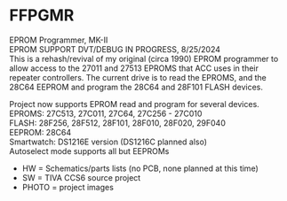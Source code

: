 # FFPGMR
EPROM Programmer, MK-II<br>
EPROM SUPPORT DVT/DEBUG IN PROGRESS, 8/25/2024<br>
This is a rehash/revival of my original (circa 1990) EPROM programmer to allow access to the 27011 and 27513 EPROMS that ACC uses in their repeater controllers.  The current drive is to read the EPROMS, and the 28C64 EEPROM and program the 28C64 and 28F101 FLASH devices.

Project now supports EPROM read and program for several devices.<br>
EPROMS: 27C513, 27C011, 27C64, 27C256 - 27C010<br>
FLASH: 28F256, 28F512, 28F101, 28F010, 28F020, 29F040<br>
EEPROM: 28C64<br>
Smartwatch: DS1216E version (DS1216C planned also)<br>
Autoselect mode supports all but EEPROMs<br>

* HW = Schematics/parts lists (no PCB, none planned at this time)
* SW = TIVA CCS6 source project
* PHOTO = project images
